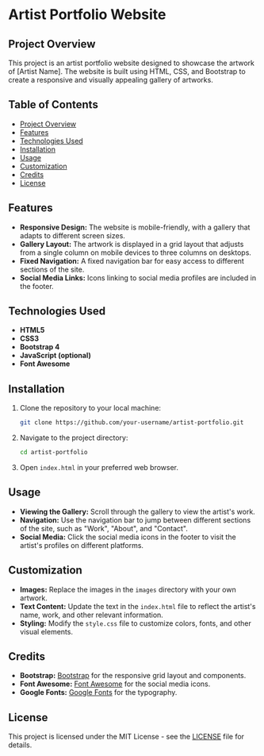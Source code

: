 # Artist Portfolio Website

## Project Overview

This project is an artist portfolio website designed to showcase the artwork of [Artist Name]. The website is built using HTML, CSS, and Bootstrap to create a responsive and visually appealing gallery of artworks.

## Table of Contents

- [Project Overview](#project-overview)
- [Features](#features)
- [Technologies Used](#technologies-used)
- [Installation](#installation)
- [Usage](#usage)
- [Customization](#customization)
- [Credits](#credits)
- [License](#license)

## Features

- **Responsive Design:** The website is mobile-friendly, with a gallery that adapts to different screen sizes.
- **Gallery Layout:** The artwork is displayed in a grid layout that adjusts from a single column on mobile devices to three columns on desktops.
- **Fixed Navigation:** A fixed navigation bar for easy access to different sections of the site.
- **Social Media Links:** Icons linking to social media profiles are included in the footer.

## Technologies Used

- **HTML5**
- **CSS3**
- **Bootstrap 4**
- **JavaScript (optional)**
- **Font Awesome**

## Installation

1. Clone the repository to your local machine:
    ```bash
    git clone https://github.com/your-username/artist-portfolio.git
    ```
2. Navigate to the project directory:
    ```bash
    cd artist-portfolio
    ```
3. Open `index.html` in your preferred web browser.

## Usage

- **Viewing the Gallery:** Scroll through the gallery to view the artist's work.
- **Navigation:** Use the navigation bar to jump between different sections of the site, such as "Work", "About", and "Contact".
- **Social Media:** Click the social media icons in the footer to visit the artist's profiles on different platforms.

## Customization

- **Images:** Replace the images in the `images` directory with your own artwork.
- **Text Content:** Update the text in the `index.html` file to reflect the artist's name, work, and other relevant information.
- **Styling:** Modify the `style.css` file to customize colors, fonts, and other visual elements.

## Credits

- **Bootstrap:** [Bootstrap](https://getbootstrap.com/) for the responsive grid layout and components.
- **Font Awesome:** [Font Awesome](https://fontawesome.com/) for the social media icons.
- **Google Fonts:** [Google Fonts](https://fonts.google.com/) for the typography.

## License

This project is licensed under the MIT License - see the [LICENSE](LICENSE) file for details.
